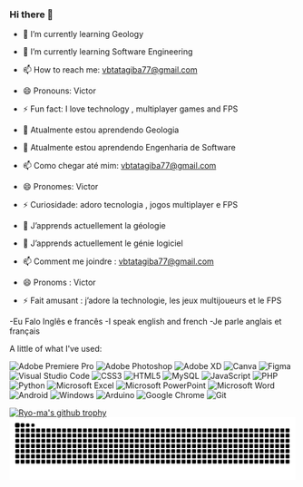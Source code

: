 ### Hi there 👋

- 🔭 I’m currently learning Geology
- 🌱 I’m currently learning Software Engineering
- 📫 How to reach me: vbtatagiba77@gmail.com
- 😄 Pronouns: Victor 
- ⚡ Fun fact: I love technology , multiplayer games and FPS

- 🔭 Atualmente estou aprendendo Geologia
- 🌱 Atualmente estou aprendendo Engenharia de Software
- 📫 Como chegar até mim: vbtatagiba77@gmail.com
- 😄 Pronomes: Victor
- ⚡ Curiosidade: adoro tecnologia , jogos multiplayer e FPS

- 🔭 J’apprends actuellement la géologie
- 🌱 J’apprends actuellement le génie logiciel
- 📫 Comment me joindre : vbtatagiba77@gmail.com
- 😄 Pronoms : Victor 
- ⚡ Fait amusant : j’adore la technologie, les jeux multijoueurs et le FPS

-Eu Falo Inglês e francês
-I speak english and french
-Je parle anglais et français 

A little of what I've used:

![Adobe Premiere Pro](https://img.shields.io/badge/Adobe%20Premiere%20Pro-9999FF.svg?style=for-the-badge&logo=Adobe%20Premiere%20Pro&logoColor=white)
![Adobe Photoshop](https://img.shields.io/badge/adobe%20photoshop-%2331A8FF.svg?style=for-the-badge&logo=adobe%20photoshop&logoColor=white)
![Adobe XD](https://img.shields.io/badge/Adobe%20XD-470137?style=for-the-badge&logo=Adobe%20XD&logoColor=#FF61F6)
![Canva](https://img.shields.io/badge/Canva-%2300C4CC.svg?style=for-the-badge&logo=Canva&logoColor=white)
![Figma](https://img.shields.io/badge/figma-%23F24E1E.svg?style=for-the-badge&logo=figma&logoColor=white)
![Visual Studio Code](https://img.shields.io/badge/Visual%20Studio%20Code-0078d7.svg?style=for-the-badge&logo=visual-studio-code&logoColor=white)
![CSS3](https://img.shields.io/badge/css3-%231572B6.svg?style=for-the-badge&logo=css3&logoColor=white)
![HTML5](https://img.shields.io/badge/html5-%23E34F26.svg?style=for-the-badge&logo=html5&logoColor=white)
![MySQL](https://img.shields.io/badge/mysql-%2300f.svg?style=for-the-badge&logo=mysql&logoColor=white)
![JavaScript](https://img.shields.io/badge/javascript-%23323330.svg?style=for-the-badge&logo=javascript&logoColor=%23F7DF1E)
![PHP](https://img.shields.io/badge/php-%23777BB4.svg?style=for-the-badge&logo=php&logoColor=white)
![Python](https://img.shields.io/badge/python-3670A0?style=for-the-badge&logo=python&logoColor=ffdd54)
![Microsoft Excel](https://img.shields.io/badge/Microsoft_Excel-217346?style=for-the-badge&logo=microsoft-excel&logoColor=white)
![Microsoft PowerPoint](https://img.shields.io/badge/Microsoft_PowerPoint-B7472A?style=for-the-badge&logo=microsoft-powerpoint&logoColor=white)
![Microsoft Word](https://img.shields.io/badge/Microsoft_Word-2B579A?style=for-the-badge&logo=microsoft-word&logoColor=white)
![Android](https://img.shields.io/badge/Android-3DDC84?style=for-the-badge&logo=android&logoColor=white)
![Windows](https://img.shields.io/badge/Windows-0078D6?style=for-the-badge&logo=windows&logoColor=white)
![Arduino](https://img.shields.io/badge/-Arduino-00979D?style=for-the-badge&logo=Arduino&logoColor=white)
![Google Chrome](https://img.shields.io/badge/Google%20Chrome-4285F4?style=for-the-badge&logo=GoogleChrome&logoColor=white)
![Git](https://img.shields.io/badge/git-%23F05033.svg?style=for-the-badge&logo=git&logoColor=white)

[![Ryo-ma's github trophy](https://github-profile-trophy.vercel.app/?username=vbtatagiba&row=1)](https://github.com/ryo-ma/github-profile-trophy)
<img src="https://raw.githubusercontent.com/allystor/allystor/output/github-contribution-grid-snake.svg">
